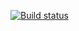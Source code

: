[![Build status](https://ci.appveyor.com/api/projects/status/5k5eyva3b7s1vpcb?svg=true)](https://ci.appveyor.com/project/Chernasov/aqahomew-1-2-1)